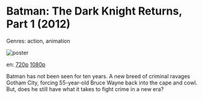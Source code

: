 # Batman: The Dark Knight Returns, Part 1 (2012)

Genres: action, animation

![poster](http://image.tmdb.org/t/p/w500/mFPD2YsdaWAzjuxF7ItGmsEFpdY.jpg)

en:
  [720p](magnet:?xt=urn:btih:8EA4C8A1BC52F1DAEE6D5A07627DAA6825E8950B&tr=udp://glotorrents.pw:6969/announce&tr=udp://tracker.opentrackr.org:1337/announce&tr=udp://torrent.gresille.org:80/announce&tr=udp://tracker.openbittorrent.com:80&tr=udp://tracker.coppersurfer.tk:6969&tr=udp://tracker.leechers-paradise.org:6969&tr=udp://p4p.arenabg.ch:1337&tr=udp://tracker.internetwarriors.net:1337)
  [1080p](magnet:?xt=urn:btih:D0C50196258B143C8E65F04BB0AD51B31CCE07E5&tr=udp://glotorrents.pw:6969/announce&tr=udp://tracker.opentrackr.org:1337/announce&tr=udp://torrent.gresille.org:80/announce&tr=udp://tracker.openbittorrent.com:80&tr=udp://tracker.coppersurfer.tk:6969&tr=udp://tracker.leechers-paradise.org:6969&tr=udp://p4p.arenabg.ch:1337&tr=udp://tracker.internetwarriors.net:1337)
  


Batman has not been seen for ten years. A new breed of criminal ravages Gotham City, forcing 55-year-old Bruce Wayne back into the cape and cowl. But, does he still have what it takes to fight crime in a new era?